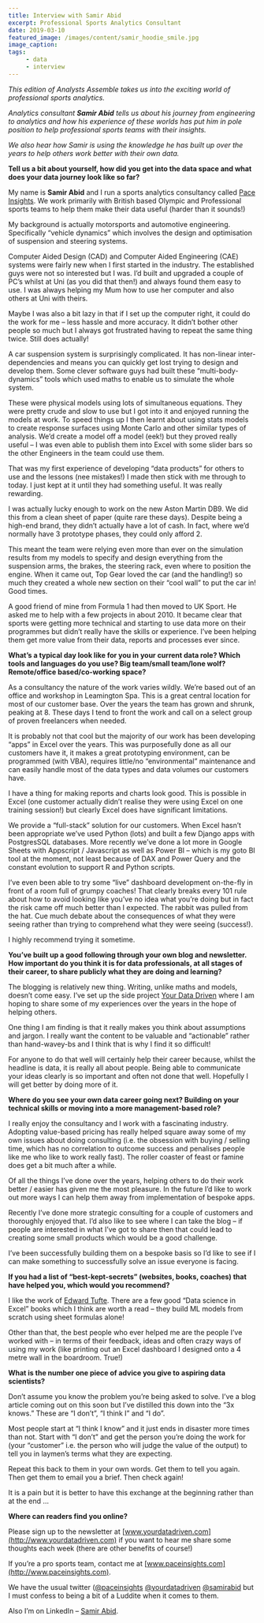 ```yaml
---
title: Interview with Samir Abid
excerpt: Professional Sports Analytics Consultant
date: 2019-03-10
featured_image: /images/content/samir_hoodie_smile.jpg
image_caption: 
tags: 
     - data
     - interview
---
```

_This edition of Analysts Assemble takes us into the exciting world of professional sports analytics._

_Analytics consultant **Samir Abid** tells us about his journey from engineering to analytics and how his experience of these worlds has put him in pole position to help professional sports teams with their insights._

_We also hear how Samir is using the knowledge he has built up over the years to help others work better with their own data._

**Tell us a bit about yourself, how did you get into the data space and what does your data journey look like so far?**

My name is **Samir Abid** and I run a sports analytics consultancy called [Pace Insights](http://www.paceinsights.com). We work primarily with British based Olympic and Professional sports teams to help them make their data useful (harder than it sounds!)

My background is actually motorsports and automotive engineering. Specifically &#8220;vehicle dynamics&#8221; which involves the design and optimisation of suspension and steering systems.

Computer Aided Design (CAD) and Computer Aided Engineering (CAE) systems were fairly new when I first started in the industry. The established guys were not so interested but I was. I&#8217;d built and upgraded a couple of PC&#8217;s whilst at Uni (as you did that then!) and always found them easy to use. I was always helping my Mum how to use her computer and also others at Uni with theirs.

Maybe I was also a bit lazy in that if I set up the computer right, it could do the work for me &#8211; less hassle and more accuracy. It didn&#8217;t bother other people so much but I always got frustrated having to repeat the same thing twice. Still does actually!

A car suspension system is surprisingly complicated. It has non-linear inter-dependencies and means you can quickly get lost trying to design and develop them. Some clever software guys had built these &#8220;multi-body-dynamics&#8221; tools which used maths to enable us to simulate the whole system.

These were physical models using lots of simultaneous equations. They were pretty crude and slow to use but I got into it and enjoyed running the models at work. To speed things up I then learnt about using stats models to create response surfaces using Monte Carlo and other similar types of analysis. We&#8217;d create a model off a model (eek!) but they proved really useful &#8211; I was even able to publish them into Excel with some slider bars so the other Engineers in the team could use them.

That was my first experience of developing &#8220;data products&#8221; for others to use and the lessons (nee mistakes!) I made then stick with me through to today. I just kept at it until they had something useful. It was really rewarding.

I was actually lucky enough to work on the new Aston Martin DB9. We did this from a clean sheet of paper (quite rare these days). Despite being a high-end brand, they didn&#8217;t actually have a lot of cash. In fact, where we&#8217;d normally have 3 prototype phases, they could only afford 2.

This meant the team were relying even more than ever on the simulation results from my models to specify and design everything from the suspension arms, the brakes, the steering rack, even where to position the engine. When it came out, Top Gear loved the car (and the handling!) so much they created a whole new section on their &#8220;cool wall&#8221; to put the car in! Good times.

A good friend of mine from Formula 1 had then moved to UK Sport. He asked me to help with a few projects in about 2010. It became clear that sports were getting more technical and starting to use data more on their programmes but didn&#8217;t really have the skills or experience. I&#8217;ve been helping them get more value from their data, reports and processes ever since.

**What’s a typical day look like for you in your current data role? Which tools and languages do you use? Big team/small team/lone wolf? Remote/office based/co-working space?**

As a consultancy the nature of the work varies wildly. We&#8217;re based out of an office and workshop in Leamington Spa. This is a great central location for most of our customer base. Over the years the team has grown and shrunk, peaking at 8. These days I tend to front the work and call on a select group of proven freelancers when needed.

It is probably not that cool but the majority of our work has been developing &#8220;apps&#8221; in Excel over the years. This was purposefully done as all our customers have it, it makes a great prototyping environment, can be programmed (with VBA), requires little/no &#8220;environmental&#8221; maintenance and can easily handle most of the data types and data volumes our customers have.

I have a thing for making reports and charts look good. This is possible in Excel (one customer actually didn&#8217;t realise they were using Excel on one training session!) but clearly Excel does have significant limitations.

We provide a &#8220;full-stack&#8221; solution for our customers. When Excel hasn&#8217;t been appropriate we&#8217;ve used Python (lots) and built a few Django apps with PostgresSQL databases. More recently we&#8217;ve done a lot more in Google Sheets with Appscript / Javascript as well as Power BI &#8211; which is my goto BI tool at the moment, not least because of DAX and Power Query and the constant evolution to support R and Python scripts.

I&#8217;ve even been able to try some &#8220;live&#8221; dashboard development on-the-fly in front of a room full of grumpy coaches! That clearly breaks every 101 rule about how to avoid looking like you&#8217;ve no idea what you&#8217;re doing but in fact the risk came off much better than I expected. The rabbit was pulled from the hat. Cue much debate about the consequences of what they were seeing rather than trying to comprehend what they were seeing (success!).

I highly recommend trying it sometime.

**You&#8217;ve built up a good following through your own blog and newsletter. How important do you think it is for data professionals, at all stages of their career, to share publicly what they are doing and learning?**

The blogging is relatively new thing. Writing, unlike maths and models, doesn&#8217;t come easy. I&#8217;ve set up the side project [Your Data Driven](http://www.yourdatadriven.com) where I am hoping to share some of my experiences over the years in the hope of helping others.

One thing I am finding is that it really makes you think about assumptions and jargon. I really want the content to be valuable and &#8220;actionable&#8221; rather than hand-wavey-bs and I think that is why I find it so difficult!

For anyone to do that well will certainly help their career because, whilst the headline is data, it is really all about people. Being able to communicate your ideas clearly is so important and often not done that well. Hopefully I will get better by doing more of it.

**Where do you see your own data career going next? Building on your technical skills or moving into a more management-based role?**

I really enjoy the consultancy and I work with a fascinating industry. Adopting value-based pricing has really helped square away some of my own issues about doing consulting (i.e. the obsession with buying / selling time, which has no correlation to outcome success and penalises people like me who like to work really fast). The roller coaster of feast or famine does get a bit much after a while.

Of all the things I&#8217;ve done over the years, helping others to do their work better / easier has given me the most pleasure. In the future I&#8217;d like to work out more ways I can help them away from implementation of bespoke apps.

Recently I&#8217;ve done more strategic consulting for a couple of customers and thoroughly enjoyed that. I&#8217;d also like to see where I can take the blog &#8211; if people are interested in what I&#8217;ve got to share then that could lead to creating some small products which would be a good challenge.

I&#8217;ve been successfully building them on a bespoke basis so I&#8217;d like to see if I can make something to successfully solve an issue everyone is facing.

**If you had a list of “best-kept-secrets” (websites, books, coaches) that have helped you, which would you recommend?**

I like the work of [Edward Tufte](https://www.edwardtufte.com/). There are a few good &#8220;Data science in Excel&#8221; books which I think are worth a read &#8211; they build ML models from scratch using sheet formulas alone!

Other than that, the best people who ever helped me are the people I&#8217;ve worked with &#8211; in terms of their feedback, ideas and often crazy ways of using my work (like printing out an Excel dashboard I designed onto a 4 metre wall in the boardroom. True!)

**What is the number one piece of advice you give to aspiring data scientists?**

Don&#8217;t assume you know the problem you&#8217;re being asked to solve. I&#8217;ve a blog article coming out on this soon but I&#8217;ve distilled this down into the &#8220;3x knows.&#8221; These are &#8220;I don&#8217;t&#8221;, &#8220;I think I&#8221; and &#8220;I do&#8221;.

Most people start at &#8220;I think I know&#8221; and it just ends in disaster more times than not. Start with &#8220;I don&#8217;t&#8221; and get the person you&#8217;re doing the work for (your &#8220;customer&#8221; i.e. the person who will judge the value of the output) to tell you in laymen&#8217;s terms what they are expecting.

Repeat this back to them in your own words. Get them to tell you again. Then get them to email you a brief. Then check again!

It is a pain but it is better to have this exchange at the beginning rather than at the end &#8230;

**Where can readers find you online?**

Please sign up to the newsletter at [www.yourdatadriven.com](http://www.yourdatadriven.com) if you want to hear me share some thoughts each week (there are other benefits of course!)

If you&#8217;re a pro sports team, contact me at [www.paceinsights.com](http://www.paceinsights.com).

We have the usual twitter ([@paceinsights](https://twitter.com/paceinsights) [@yourdatadriven](https://twitter.com/yourdatadriven) [@samirabid](https://twitter.com/samirabid) but I must confess to being a bit of a Luddite when it comes to them.

Also I&#8217;m on LinkedIn &#8211; [Samir Abid](https://www.linkedin.com/in/samirabid/).